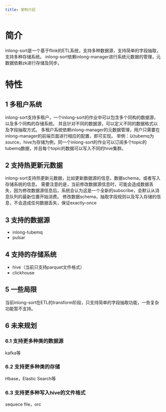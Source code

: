 ```yaml
---
title: 架构介绍
---
```


# 简介
inlong-sort是一个基于flink的ETL系统，支持多种数据源，支持简单的字段抽取，支持多种存储系统。
inlong-sort依赖inlong-manager进行系统元数据的管理，元数据依赖zk进行存储及同步。

# 特性
## 1 多租户系统
inlong-sort支持多租户，一个inlong-sort的作业中可以包含多个同构的数据源，以及多个同构的存储系统。
并且针对不同的数据源，可以定义不同的数据格式以及字段抽取方式。
多租户系统依赖inlong-manager的元数据管理，用户只需要在inlong-manager的前端页面进行相应的配置，即可实现。
举例：以tubemq为source，hive为存储为例，同一个inlong-sort的作业可以订阅多个topic的tubemq数据，并且每个topic的数据可以写入不同的hive集群。

## 2 支持热更新元数据
inlong-sort支持热更新元数据，比如更新数据源的信息，数据schema，或者写入存储系统的信息。
需要注意的是，当前修改数据源信息时，可能会造成数据丢失，因为修改数据源信息后，系统会认为这是一个全新的subscribe，会默认从消息队列的最新位置开始消费。
修改数据schema，抽取字段规则以及写入存储的信息，不会造成任何数据丢失，保证exactly-once

## 3 支持的数据源
- inlong-tubemq
- pulsar

## 4 支持的存储系统
- hive（当前只支持parquet文件格式）
- clickhouse

## 5 一些局限
当前inlong-sort在ETL的transform阶段，只支持简单的字段抽取功能，一些复杂功能暂不支持。

## 6 未来规划
### 6.1 支持更多种类的数据源
kafka等


### 6.2 支持更多种类的存储
Hbase，Elastic Search等


### 6.3 支持更多种写入hive的文件格式
sequece file，orc
